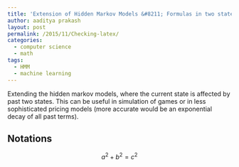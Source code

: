 ```yaml
---
title: 'Extension of Hidden Markov Models &#8211; Formulas in two state HMM'
author: aaditya prakash
layout: post
permalink: /2015/11/Checking-latex/
categories:
  - computer science
  - math
tags:
  - HMM
  - machine learning
---
```

Extending the hidden markov models, where the current state is affected by past two states. This can be useful in simulation of games or in less sophisticated pricing models (more accurate would be an exponential decay of all past terms).

## Notations

$$ a^2 + b^2 = c^2 $$


